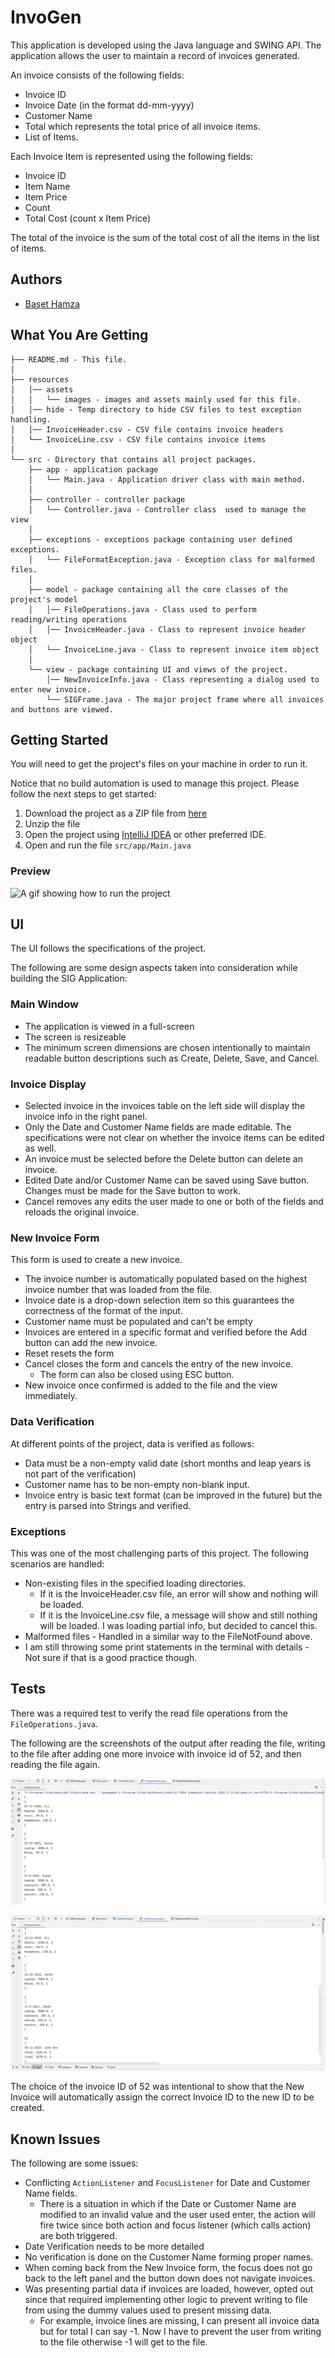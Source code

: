# InvoGen
This application is developed using the Java language and SWING API. The application allows the user to maintain a record of invoices generated.

An invoice consists of the following fields:

* Invoice ID
* Invoice Date (in the format dd-mm-yyyy)
* Customer Name
* Total which represents the total price of all invoice items.
* List of Items.

Each Invoice Item is represented using the following fields:

* Invoice ID
* Item Name
* Item Price
* Count
* Total Cost (count x Item Price)

The total of the invoice is the sum of the total cost of all the items in the list of items.

## Authors
- [Baset Hamza](https://github.com/BasetHamza)

## What You Are Getting

```
├── README.md - This file.
│
├── resources
│   │── assets
│   │   └── images - images and assets mainly used for this file.
│   │── hide - Temp directory to hide CSV files to test exception handling.
│   │── InvoiceHeader.csv - CSV file contains invoice headers
│   └── InvoiceLine.csv - CSV file contains invoice items
│
└── src - Directory that contains all project packages.
    ├── app - application package
    │   └── Main.java - Application driver class with main method.
    │
    ├── controller - controller package
    │   └── Controller.java - Controller class  used to manage the view
    │
    ├── exceptions - exceptions package containing user defined exceptions.
    │   └── FileFormatException.java - Exception class for malformed files.
    │
    ├── model - package containing all the core classes of the project's model
    │   │── FileOperations.java - Class used to perform reading/writing operations
    │   │── InvoiceHeader.java - Class to represent invoice header object
    │   └── InvoiceLine.java - Class to represent invoice item object
    │
    └── view - package containing UI and views of the project.
        │── NewInvoiceInfo.java - Class representing a dialog used to enter new invoice.
        └── SIGFrame.java - The major project frame where all invoices and buttons are viewed.
```

## Getting Started

You will need to get the project's files on your machine in order to run it.

Notice that no build automation is used to manage this project. Please follow the next steps to get started:

1. Download the project as a ZIP file from [here](https://github.com/BasetHamza/InvoGen/archive/refs/heads/main.zip)
2. Unzip the file
3. Open the project using [IntelliJ IDEA](https://www.jetbrains.com/idea/) or other preferred IDE.
4. Open and run the file ```src/app/Main.java```


### Preview
![A gif showing how to run the project](/resources/assets/images/SIG%20Preview_Run%20Project.gif "Starting the project")


## UI

The UI follows the specifications of the project.

The following are some design aspects taken into consideration while building the SIG Application:

### Main Window
* The application is viewed in a full-screen
* The screen is resizeable
* The minimum screen dimensions are chosen intentionally to maintain readable button descriptions such as Create, Delete, Save, and Cancel.

### Invoice Display

* Selected invoice in the invoices table on the left side will display the invoice info in the right panel.
* Only the Date and Customer Name fields are made editable. The specifications were not clear on whether the invoice items can be edited as well.
* An invoice must be selected before the Delete button can delete an invoice.
* Edited Date and/or Customer Name can be saved using Save button. Changes must be made for the Save button to work.
* Cancel removes any edits the user made to one or both of the fields and reloads the original invoice.

### New Invoice Form

This form is used to create a new invoice.

* The invoice number is automatically populated based on the highest invoice number that was loaded from the file.
* Invoice date is a drop-down selection item so this guarantees the correctness of the format of the input.
* Customer name must be populated and can't be empty
* Invoices are entered in a specific format and verified before the Add button can add the new invoice.
* Reset resets the form
* Cancel closes the form and cancels the entry of the new invoice.
  * The form can also be closed using ESC button.
* New invoice once confirmed is added to the file and the view immediately.

### Data Verification

At different points of the project, data is verified as follows:

* Data must be a non-empty valid date (short months and leap years is not part of the verification)
* Customer name has to be non-empty non-blank input.
* Invoice entry is basic text format (can be improved in the future) but the entry is parsed into Strings and verified.

### Exceptions

This was one of the most challenging parts of this project. The following scenarios are handled:

* Non-existing files in the specified loading directories.
    * If it is the InvoiceHeader.csv file, an error will show and nothing will be loaded.
    * If it is the InvoiceLine.csv file, a message will show and still nothing will be loaded. I was loading partial info, but decided to cancel this.
* Malformed files - Handled in a similar way to the FileNotFound above.
* I am still throwing some print statements in the terminal with details - Not sure if that is a good practice though.


## Tests

There was a required test to verify the read file operations from the ```FileOperations.java```.

The following are the screenshots of the output after reading the file, writing to the file after adding one more invoice with invoice id of 
52, and then reading the file again.

![Screenshot of output after reading invoices](/resources/assets/images/main%20testing%20file%20operations_output1.png "Reading")

![Screenshot of output after writing to file and reading again.](/resources/assets/images/main%20testing%20file%20operations_output2.png "Writing then Reading")
  
The choice of the invoice ID of 52 was intentional to show that the New Invoice will automatically assign the correct Invoice ID to the new ID to be created.

## Known Issues

The following are some issues:

* Conflicting ```ActionListener``` and ```FocusListener``` for Date and Customer Name fields.
  * There is a situation in which if the Date or Customer Name are modified to an invalid value and the user used enter, the action will fire twice since both action and focus listener (which calls action) are both triggered.
* Date Verification needs to be more detailed
* No verification is done on the Customer Name forming proper names.
* When coming back from the New Invoice form, the focus does not go back to the left panel and the button down does not navigate invoices.
* Was presenting partial data if invoices are loaded, however, opted out since that required implementing other logic to prevent writing to file from using the dummy values used to present missing data.
  * For example, invoice lines are missing, I can present all invoice data but for total I can say -1. Now I have to prevent the user from writing to the file otherwise -1 will get to the file.
